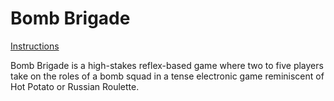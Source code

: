 # Bomb Brigade #

[Instructions](https://github.com/IdesOfJune/BombBrigade/blob/master/instructions.md)

Bomb Brigade is a high-stakes reflex-based game where two to five players take on the roles of a bomb squad in a tense electronic game reminiscent of Hot Potato or Russian Roulette. 

